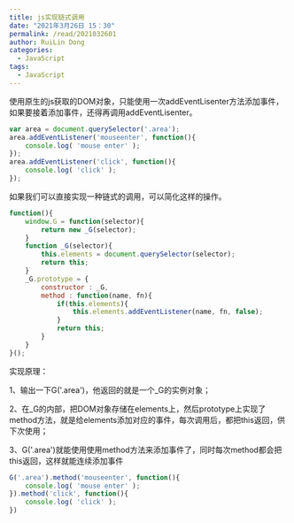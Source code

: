 ```yaml
---
title: js实现链式调用
date: "2021年3月26日 15：30"
permalink: /read/2021032601
author: RuiLin Dong
categories:
  - JavaScript
tags:
  - JavaScript
---
```

使用原生的js获取的DOM对象，只能使用一次addEventLisenter方法添加事件，如果要接着添加事件，还得再调用addEventLisenter。
<!-- more -->
```js
var area = document.querySelector('.area');
area.addEventListener('mouseenter', function(){
    console.log( 'mouse enter' );
});
area.addEventListener('click', function(){
    console.log( 'click' );
});
```

如果我们可以直接实现一种链式的调用，可以简化这样的操作。
```js
function(){
    window.G = function(selector){
        return new _G(selector);
    }
    function _G(selector){
        this.elements = document.querySelector(selector);
        return this;
    }
    _G.prototype = {
        constructor : _G,
        method : function(name, fn){
            if(this.elements){
                this.elements.addEventListener(name, fn, false);
            }
            return this;
        }
    }
}();
```
实现原理：

1、输出一下G('.area')，他返回的就是一个_G的实例对象；

2、在_G的内部，把DOM对象存储在elements上，然后prototype上实现了method方法，就是给elements添加对应的事件，每次调用后，都把this返回，供下次使用；

3、G('.area')就能使用使用method方法来添加事件了，同时每次method都会把this返回，这样就能连续添加事件

```js
G('.area').method('mouseenter', function(){
    console.log( 'mouse enter' );
}).method('click', function(){
    console.log( 'click' );
})
```